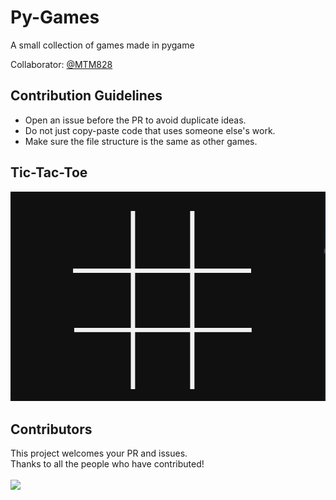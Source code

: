 # Py-Games
A small collection of games made in pygame

Collaborator: [@MTM828](https://github.com/mtm828)

## Contribution Guidelines

- Open an issue before the PR to avoid duplicate ideas.
- Do not just copy-paste code that uses someone else's work.
- Make sure the file structure is the same as other games.


## Tic-Tac-Toe
![demo](demo/tictactoe.gif)

## Contributors
This project welcomes your PR and issues.<br>
Thanks to all the people who have contributed!
<br>
<br>
<a href="https://github.com/sparshg/py-games/graphs/contributors">
  <img src="https://contrib.rocks/image?repo=sparshg/py-games" />
</a>

